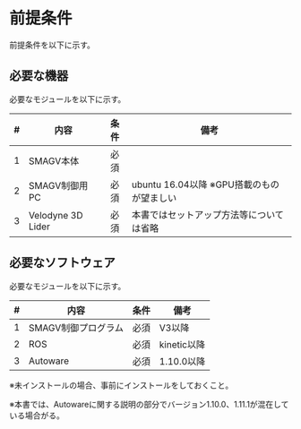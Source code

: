 # 前提条件
前提条件を以下に示す。



## 必要な機器

必要なモジュールを以下に示す。

|  #   | 内容              | 条件 | 備考                                      |
| :--: | ----------------- | :--: | ----------------------------------------- |
|  1   | SMAGV本体         | 必須 |                                           |
|  2   | SMAGV制御用PC     | 必須 | ubuntu 16.04以降 ※GPU搭載のものが望ましい |
|  3   | Velodyne 3D Lider | 必須 | 本書ではセットアップ方法等については省略  |



## 必要なソフトウェア

必要なモジュールを以下に示す。

|  #   | 内容                | 条件 | 備考        |
| :--: | ------------------- | :--: | ----------- |
|  1   | SMAGV制御プログラム | 必須 | V3以降      |
|  2   | ROS                 | 必須 | kinetic以降 |
|  3   | Autoware            | 必須 | 1.10.0以降  |

※未インストールの場合、事前にインストールをしておくこと。

※本書では、Autowareに関する説明の部分でバージョン1.10.0、1.11.1が混在している場合がる。



